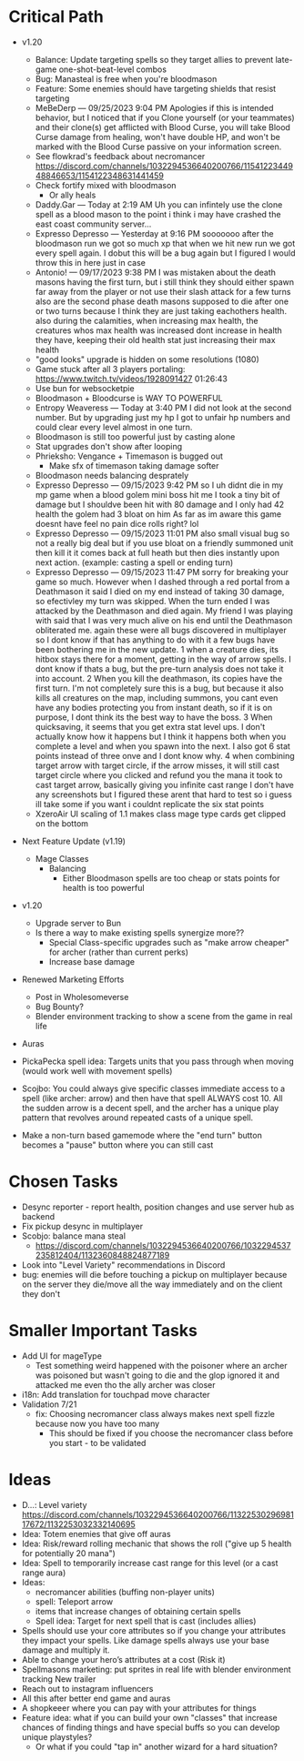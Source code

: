 # Critical Path

- v1.20
    - Balance: Update targeting spells so they target allies to prevent late-game one-shot-beat-level combos
    - Bug: Manasteal is free when you're bloodmason
    - Feature: Some enemies should have targeting shields that resist targeting
    - MeBeDerp — 09/25/2023 9:04 PM
Apologies if this is intended behavior, but I noticed that if you Clone yourself (or your teammates) and their clone(s) get afflicted with Blood Curse, you will take Blood Curse damage from healing, won't have double HP, and won't be marked with the Blood Curse passive on your information screen.
    - See flowkrad's feedback about necromancer https://discord.com/channels/1032294536640200766/1154122344948846653/1154122348631441459
    - Check fortify mixed with bloodmason
        - Or ally heals
    - Daddy.Gar — Today at 2:19 AM
Uh you can infintely use the clone spell as a blood mason to the point i think i may have crashed the east coast community server...
    - Expresso Depresso — Yesterday at 9:16 PM
sooooooo after the bloodmason run we  got so much xp that when we hit new run we got every spell again. I dobut this will be a bug again but I figured I would throw this in here just in case
    - Antonio! — 09/17/2023 9:38 PM
I was mistaken about the death masons having the first turn, but i still think they should either spawn far away from the player or not use their slash attack for a few turns
also are the second phase death masons supposed to die after one or two turns because I think they are just taking eachothers health.
also during the calamities, when increasing max health, the creatures whos max health was increased dont increase in health they have, keeping their old health stat just increasing their max health
    - "good looks" upgrade is hidden on some resolutions (1080)
    - Game stuck after all 3 players portaling: https://www.twitch.tv/videos/1928091427 01:26:43
    - Use bun for websocketpie
    - Bloodmason + Bloodcurse is WAY TO POWERFUL
    - Entropy Weaveress — Today at 3:40 PM
I did not look at the second number.
But by upgrading just my hp I got to unfair hp numbers and could clear every level almost in one turn.
    - Bloodmason is still too powerful just by casting alone
    - Stat upgrades don't show after looping
    - Phrieksho: Vengance + Timemason is bugged out
        - Make sfx of timemason taking damage softer
    - Bloodmason needs balancing desprately
    - Expresso Depresso — 09/15/2023 9:42 PM
so I uh didnt die in my mp game when a blood golem mini boss hit me I took a tiny bit of damage but I shouldve been hit with 80 damage and I only had 42 health
the golem had 3 bloat on him
As far as im aware this game doesnt have feel no pain dice rolls right? lol
    - Expresso Depresso — 09/15/2023 11:01 PM
also small visual bug so not a really big deal but if you use bloat on a friendly summoned unit then kill it it comes back at full heath but then dies instantly upon next action. (example: casting a spell or ending turn)
    - Expresso Depresso — 09/15/2023 11:47 PM
sorry for breaking your game so much. However when I dashed through a red portal from a Deathmason it said I died on my end instead of taking 30 damage, so efectivley my turn was skipped. When the turn ended I was attacked by the Deathmason and died again. My friend I was playing with said that I was very much alive on his end until the Deathmason obliterated me. 
again these were all bugs discovered in multiplayer so I dont know if that has anything to do with it
a few bugs have been bothering me in the new update.     1      when a creature dies, its hitbox stays there for a moment, getting in the way of arrow spells. I dont know if thats a bug, but the pre-turn analysis does not take it into account.    2     When you kill the deathmason, its copies have the first turn. I'm not completely sure this is a bug, but because it also kills all creatures on the map, including summons, you cant even have any bodies protecting you from instant death, so if it is on purpose, I dont think its the best way to have the boss.    3      When quicksaving, it seems that you get extra stat level ups. I don't actually know how it happens but I think it happens both when you complete a level and when you spawn into the next. I also got 6 stat points instead of three onve and I dont know why.     4       when combining target arrow with target circle, if the arrow misses, it will still cast target circle where you clicked and refund you the mana it took to cast target arrow, basically giving you infinite cast range
I don't have any screenshots but I figured these arent that hard to test so i guess ill take some if you want
i couldnt replicate the six stat points
    - XzeroAir UI scaling of 1.1 makes class mage type cards get clipped on the bottom
- Next Feature Update (v1.19)
    - Mage Classes
        - Balancing
            - Either Bloodmason spells are too cheap or stats points for health is too powerful

- v1.20
    - Upgrade server to Bun
    - Is there a way to make existing spells synergize more??
        - Special Class-specific upgrades such as "make arrow cheaper" for archer (rather than current perks)
        - Increase base damage
- Renewed Marketing Efforts
    - Post in Wholesomeverse
    - Bug Bounty?
    - Blender environment tracking to show a scene from the game in real life
- Auras
- PickaPecka spell idea: Targets units that you pass through when moving (would work well with movement spells)
- Scojbo: You could always give specific classes immediate access to a spell (like archer: arrow) and then have that spell ALWAYS cost 10.  All the sudden arrow is a decent spell, and the archer has a unique play pattern that revolves around repeated casts of a unique spell.
- Make a non-turn based gamemode where the "end turn" button becomes a "pause" button where you can still cast


# Chosen Tasks
- Desync reporter - report health, position changes and use server hub as backend
- Fix pickup desync in multiplayer
- Scobjo: balance mana steal
    - https://discord.com/channels/1032294536640200766/1032294537235812404/1132360848824877189
- Look into "Level Variety" recommendations in Discord
- bug: enemies will die before touching a pickup on multiplayer because on the server they die/move all the way immediately and on the client they don't


# Smaller Important Tasks
- Add UI for mageType
    - Test something weird happened with the poisoner where an archer was poisoned but wasn't going to die and the glop ignored it and attacked me even tho the ally archer was closer
- i18n: Add translation for touchpad move character
- Validation 7/21
    - fix: Choosing necromancer class always makes next spell fizzle because now you have too many
        - This should be fixed if you choose the necromancer class before you start - to be validated


# Ideas
- D...: Level variety https://discord.com/channels/1032294536640200766/1132253029698117672/1132253032332140695
- Idea: Totem enemies that give off auras
- Idea: Risk/reward rolling mechanic that shows the roll ("give up 5 health for potentially 20 mana")
- Idea: Spell to temporarily increase cast range for this level (or a cast range aura)
- Ideas:
    - necromancer abilities (buffing non-player units)
    - spell: Teleport arrow
    - items that increase changes of obtaining certain spells
    - Spell idea: Target for next spell that is cast (includes allies)
- Spells should use your core attributes so if you change your attributes they impact your spells. Like damage spells always use your base damage and multiply it. 
- Able to change your hero’s attributes at a cost (Risk it)
- Spellmasons marketing: put sprites in real life with blender environment tracking
New trailer
- Reach out to instagram influencers
- All this after better end game and auras
- A shopkeeer where you can pay with your attributes for things 
- Feature idea: what if you can build your own "classes" that increase chances of finding things and have special buffs so you can develop unique playstyles?
    - Or what if you could "tap in" another wizard for a hard situation?